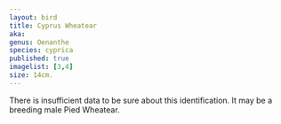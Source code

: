 ```yaml
---
layout: bird
title: Cyprus Wheatear
aka: 
genus: Oenanthe
species: cyprica
published: true
imagelist: [3,4]
size: 14cm.
---
```


There is insufficient data to be sure about this identification. It may be a breeding male Pied Wheatear.

